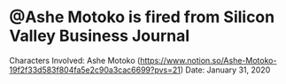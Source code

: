 # @Ashe Motoko is fired from Silicon Valley Business Journal

Characters Involved: Ashe Motoko (https://www.notion.so/Ashe-Motoko-19f2f33d583f804fa5e2c90a3cac6699?pvs=21)
Date: January 31, 2020
